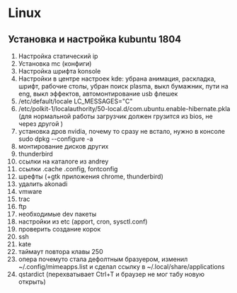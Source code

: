 # Linux

## Установка и настройка kubuntu 1804
1. Настройка статический ip
1. Установка mc (конфиги)
1. Настройка шрифта konsole
1. Настройки в центре настроек kde: убрана анимация, раскладка, шрифт, рабочие столы, убран поиск plasma, выкл бумажник, пути на eng, выкл эффектов, автомонтирование usb флешек
1. /etc/default/locale LC_MESSAGES="C"
1. /etc/polkit-1/localauthority/50-local.d/com.ubuntu.enable-hibernate.pkla (для нормальной работы загрузчик должен грузится из bios, не через другой )
1. установка дров nvidia, почему то сразу не встало, нужно в консоле sudo dpkg --configure -a
1. монтирование дисков других
1. thunderbird
1. ссылки на каталоге из andrey
1. ссылки .cache .config, fontconfig
1. шрефты (+gtk приложения chrome, thunderbird)
1. удалить akonadi
1. vmware
1. trac
1. ftp
1. необходимые dev пакеты
1. настройки из etc (apport, cron, sysctl.conf)
1. проверить создание корок
1. ssh
1. kate
1. таймаут повтора клавы 250
1. опера почемуто стала дефолтным бразуером, изменил ~/.config/mimeapps.list и сделал ссылку в ~/.local/share/applications
1. qstardict (перехватывает Ctrl+T и браузер не мог табу новую открыть)



